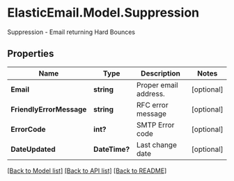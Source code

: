 # ElasticEmail.Model.Suppression
Suppression - Email returning Hard Bounces

## Properties

Name | Type | Description | Notes
------------ | ------------- | ------------- | -------------
**Email** | **string** | Proper email address. | [optional] 
**FriendlyErrorMessage** | **string** | RFC error message | [optional] 
**ErrorCode** | **int?** | SMTP Error code | [optional] 
**DateUpdated** | **DateTime?** | Last change date | [optional] 

[[Back to Model list]](../README.md#documentation-for-models) [[Back to API list]](../README.md#documentation-for-api-endpoints) [[Back to README]](../README.md)

